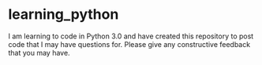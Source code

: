 learning_python
===============

I am learning to code in Python 3.0 and have created this repository to post code that I may have questions for.
Please give any constructive feedback that you may have. 
